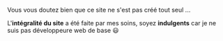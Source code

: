 Vous vous doutez bien que ce site ne s'est pas créé tout seul ...

L'**intégralité du site** a été faite par mes soins, soyez **indulgents** car je ne suis pas développeure web de base 😃